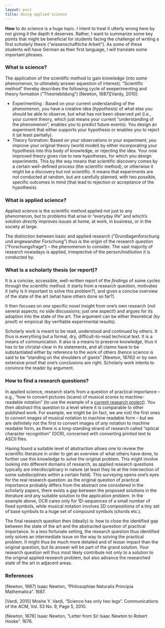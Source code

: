 ```yaml
---
layout: post
title: Doing applied science
---
```


**How** to do science is a huge topic. I intent to treat it utterly wrong here by not giving it the depth it deserves. Rather, I want to summarize some key points that might be beneficial for students facing the challenge of writing a first scholarly thesis (“wissenschaftliche Arbeit”). As some of these students will have German as their first language, I will translate some important phrases.

### What is science?

The application of the scientific method to gain knowledge (into some phenomenon, to ultimately answer aquestion of interest). “Scientific method” thereby describes the following cycle of exeperimenting and theory formation (“Theoriebildung”) [Newton, 1687][Vardy, 2010]:


* Experimenting : Based on your current understanding of the phenomenon, you have a creative idea (hypothesis) of what else you should be able to observe, but what has not been observed yet (i.e., your current theory, which just means your current “understanding of the phenomenon”, enables you to predict future events). You design an experiment that either supports your hypothesis or enables you to reject it (at least partially).
* Theory formation: Based on your observations in your experiment, you improve your original theory (world model) by either incorporating your hypothesis into this body of knowledge, or rejecting the idea. Your now improved theory gives rise to new hypotheses, for which you design experiments.
This by the way means that scientific discovery comes by a certain well-defined process (the scientific method), or otherwise it might be a discovery but not scientific. It means that experiments are not conducted at random, but are carefully planned, with two possible, specific outcomes in mind (that lead to rejection or acceptance of the hypothesis).

### What is applied science?

Applied science is the scientific method applied not just to any phenomenon, but to problems that arise in “everyday life” and which’s solution _directly_ improves issues at home, at work, in business, or in the society at large.

The distinction between basic and applied research (“Grundlagenforschung und angewandter Forschung”) thus is the _origin_ of the research question (“Forschungsfrage”) – the phenomenon to consider. The vast majority of research nowadays is applied, irrespective of the person/institution it is conducted by.

### What is a scholarly thesis (or report)?

It is a concise, accessible, well-written report of the _findings_ of some cycles through the scientific method. It starts from a research question, motivates it (why is it important to solve this problem?), and gives a concise overview of the state of the art (what have others done so far?).

It then focuses on _one_ specific _novel_ insight from one’s own research (not several aspects; no side discussions; just one aspect!) and argues for its adoption into the state of the art. The argument can be either theoretical (by proof) or empirical (by verifiable experimental results).

Scholarly work is meant to be read, understood and continued by others. It thus is everything but a formal, dry, difficult-to-read technical text. It is a means of communication. It also is a means to preserve knowledge, thus it has to be christal-clear in its statements, and all claims have to be substantiated either by reference to the work of others (hence science is said to be “standing on the shoulders of giants” [Newton, 1676]) or by own extensive proof that one’s conclusions are right. Scholarly work intents to convince the reader by argument.

### How to find a research questions?

In applied science, research starts from a question of practical importance – e.g., “how to convert pictures (scans) of musical scores to machine-readable notation” (to use the example of a [current research project](https://www.zhaw.ch/no_cache/en/research/people-publications-projects/detail-view-project/projekt/2895/)). You then _abstract_ this question to a level where it is comparable to other published work. For example, we might be (in fact, we are not) the first ones to convert images of musical notation to machine readable form – but we are definitely not the first to convert images of _any_ notation to machine readable form, as there is a long-standing strand of research called “optical character recognition” (OCR), concerned with converting printed text to ASCII files.

Having found a suitable level of abstraction allows one to review the scientific literature in order to get an overview of what others have done, to further use this knowledge to solve the original problem. This might involve looking into different domains of research, as applied research questions typically are interdisciplinary in nature (at least they lie at the intersection of some subdisciplines within a certain field). This surveying opens one’s eyes for the real research question: as the original question of practical importance probably differs from the abstract one considered in the scholarly papers, there exists a gap between the proposed solutions in the literature and any suitable solution to the application problem. In the example above, OCR cares only for 1D-sequences of a small number of fixed symbols, while musical notation involves 2D compositions of a tiny set of base symbols to a huge set of compound symbols (chords etc.).

The final research question then (ideally) is: how to close the identified gap between the state of the art and the abstracted qurestion of practical importance. In a less fortunate setting, the research question thus identified only solves an intermediate issue on the way to solving the practical problem. It might thus be much more detailed and of lesser impact than the original question, but its answer will be part of the grand solution. Your research question will thus most likely contribute not only to a solution to the original applied research problem, but also advance the researched state of the art in adjacent areas.

### References

[Newton, 1687] Isaac Newton, “Philosophiae Naturalis Principia Mathematica”. 1687.

[Vardi, 2010] Moshe Y. Vardi, “Science has only two legs“. Communications of the ACM, Vol. 53 No. 9, Page 5, 2010.

[Newton, 1676] Isaac Newton, “Letter from Sir Isaac Newton to Robert Hooke”. 1676.
